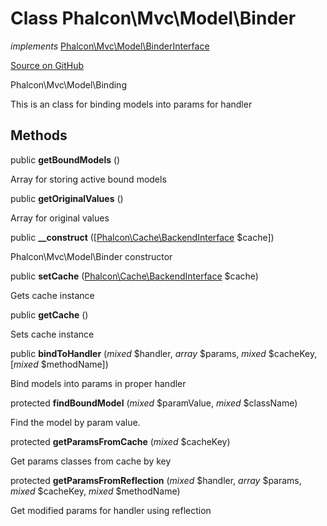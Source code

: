 # Class **Phalcon\\Mvc\\Model\\Binder**

*implements* [Phalcon\Mvc\Model\BinderInterface](/[[language]]/[[version]]/api/Phalcon_Mvc_Model_BinderInterface)

<a href="https://github.com/phalcon/cphalcon/blob/master/phalcon/mvc/model/binder.zep" class="btn btn-default btn-sm">Source on GitHub</a>

Phalcon\\Mvc\\Model\\Binding

This is an class for binding models into params for handler

## Methods

public **getBoundModels** ()

Array for storing active bound models

public **getOriginalValues** ()

Array for original values

public **__construct** ([[Phalcon\Cache\BackendInterface](/[[language]]/[[version]]/api/Phalcon_Cache_BackendInterface) $cache])

Phalcon\\Mvc\\Model\\Binder constructor

public **setCache** ([Phalcon\Cache\BackendInterface](/[[language]]/[[version]]/api/Phalcon_Cache_BackendInterface) $cache)

Gets cache instance

public **getCache** ()

Sets cache instance

public **bindToHandler** (*mixed* $handler, *array* $params, *mixed* $cacheKey, [*mixed* $methodName])

Bind models into params in proper handler

protected **findBoundModel** (*mixed* $paramValue, *mixed* $className)

Find the model by param value.

protected **getParamsFromCache** (*mixed* $cacheKey)

Get params classes from cache by key

protected **getParamsFromReflection** (*mixed* $handler, *array* $params, *mixed* $cacheKey, *mixed* $methodName)

Get modified params for handler using reflection